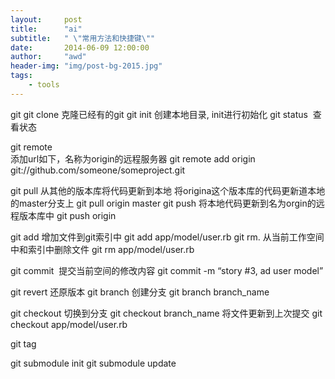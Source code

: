 ```yaml
---
layout:     post
title:      "ai"
subtitle:   " \"常用方法和快捷键\""
date:       2014-06-09 12:00:00
author:     "awd"
header-img: "img/post-bg-2015.jpg"
tags:
    - tools
---
```

git
git clone		克隆已经有的git
git init		创建本地目录, init进行初始化
git status 		查看状态

git remote	
	添加url如下，名称为origin的远程服务器
	git remote add origin git://github.com/someone/someproject.git 

git pull 从其他的版本库将代码更新到本地
	将origina这个版本库的代码更新道本地的master分支上
	git pull origin master
git push
	将本地代码更新到名为orgin的远程版本库中
	git push origin

git add
	增加文件到git索引中
	git add app/model/user.rb
git rm.
	从当前工作空间中和索引中删除文件
	git rm app/model/user.rb

git commit 
	提交当前空间的修改内容
	git commit -m “story #3, ad user model”

git revert	还原版本
git branch
	创建分支
	git branch branch_name

git checkout
	切换到分支
	git checkout branch_name
	将文件更新到上次提交
	git checkout app/model/user.rb

git tag


git submodule init
git submodule update
